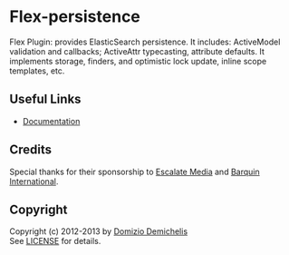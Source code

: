 # Flex-persistence

Flex Plugin: provides ElasticSearch persistence. It includes: ActiveModel validation and callbacks; ActiveAttr typecasting, attribute defaults.
It implements storage, finders, and optimistic lock update, inline scope templates, etc.

## Useful Links

* [Documentation](https://github.com/ddnexus/flex/wiki/flex-persistence)

## Credits

Special thanks for their sponsorship to [Escalate Media](http://www.escalatemedia.com) and [Barquin International](http://www.barquin.com).

## Copyright

Copyright (c) 2012-2013 by [Domizio Demichelis](mailto://dd.nexus@gmail.com)<br>
See [LICENSE](./flex-rails/blob/master/LICENSE) for details.
